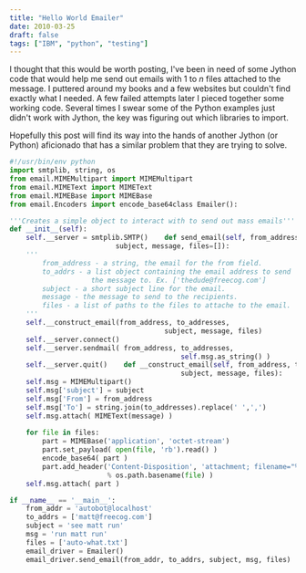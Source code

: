 ```yaml
---
title: "Hello World Emailer"
date: 2010-03-25
draft: false
tags: ["IBM", "python", "testing"]
---
```

I thought that this would be worth posting, I've been in need of some
Jython code that would help me send out emails with 1 to *n* files
attached to the message. I puttered around my books and a few websites
but couldn't find exactly what I needed. A few failed attempts later
I pieced together some working code. Several times I swear some of the
Python examples just didn't work with Jython, the key was figuring out
which libraries to import.

Hopefully this post will find its way into the hands of another Jython
(or Python) aficionado that has a similar problem that they are trying
to solve.

```python
#!/usr/bin/env python
import smtplib, string, os
from email.MIMEMultipart import MIMEMultipart
from email.MIMEText import MIMEText
from email.MIMEBase import MIMEBase
from email.Encoders import encode_base64class Emailer():

'''Creates a simple object to interact with to send out mass emails'''    
def __init__(self):
    self.__server = smtplib.SMTP()    def send_email(self, from_address, to_addresses,
                          subject, message, files=[]):
    '''
        from_address - a string, the email for the from field.
        to_addrs - a list object containing the email address to send
                    the message to. Ex. ['thedude@freecog.com']
        subject - a short subject line for the email.
        message - the message to send to the recipients.
        files - a list of paths to the files to attache to the email.
    '''
    self.__construct_email(from_address, to_addresses,
                                      subject, message, files)
    self.__server.connect()
    self.__server.sendmail( from_address, to_addresses,
                                          self.msg.as_string() )
    self.__server.quit()    def __construct_email(self, from_address, to_addresses,
                                          subject, message, files):
    self.msg = MIMEMultipart()
    self.msg['subject'] = subject
    self.msg['From'] = from_address
    self.msg['To'] = string.join(to_addresses).replace(' ',',')        
    self.msg.attach( MIMEText(message) )        
    
    for file in files:
        part = MIMEBase('application', 'octet-stream')
        part.set_payload( open(file, 'rb').read() )
        encode_base64( part )
        part.add_header('Content-Disposition', 'attachment; filename="%s"'
                        % os.path.basename(file) )
    self.msg.attach( part )

if __name__ == '__main__':
    from_addr = 'autobot@localhost'
    to_addrs = ['matt@freecog.com']
    subject = 'see matt run'
    msg = 'run matt run'
    files = ['auto-what.txt']
    email_driver = Emailer()
    email_driver.send_email(from_addr, to_addrs, subject, msg, files)
```